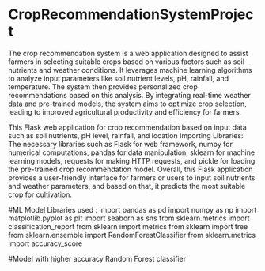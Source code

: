 # CropRecommendationSystemProject
The crop recommendation system is a web application designed to assist farmers in selecting suitable crops based on various factors such as soil nutrients and weather conditions. It leverages machine learning algorithms to analyze input parameters like soil nutrient levels, pH, rainfall, and temperature. The system then provides personalized crop recommendations based on this analysis. By integrating real-time weather data and pre-trained models, the system aims to optimize crop selection, leading to improved agricultural productivity and efficiency for farmers.

This Flask web application for crop recommendation based on input data such as soil nutrients, pH level, rainfall, and location
Importing Libraries: The necessary libraries such as Flask for web framework, numpy for numerical computations, pandas for data manipulation, sklearn for machine learning models, requests for making HTTP requests, and pickle for loading the pre-trained crop recommendation model.
Overall, this Flask application provides a user-friendly interface for farmers or users to input soil nutrients and weather parameters, and based on that, it predicts the most suitable crop for cultivation.


#ML Model
Libraries used :
import pandas as pd
import numpy as np
import matplotlib.pyplot as plt
import seaborn as sns
from sklearn.metrics import classification_report
from sklearn import metrics
from sklearn import tree
from sklearn.ensemble import RandomForestClassifier
from sklearn.metrics import accuracy_score

#Model with higher accuracy
Random Forest classifier
